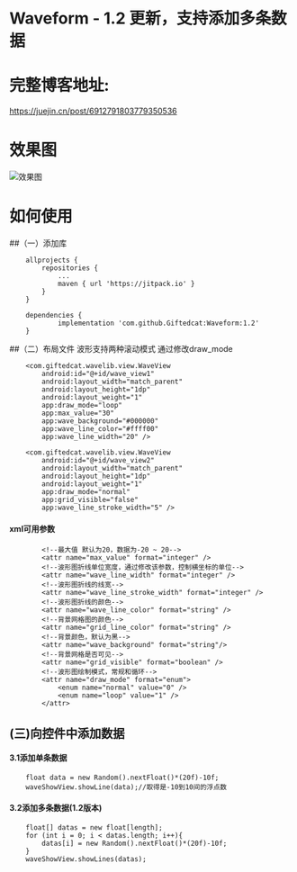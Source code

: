 # Waveform - 1.2 更新，支持添加多条数据

# 完整博客地址:
https://juejin.cn/post/6912791803779350536

# 效果图

![效果图](https://upload-images.jianshu.io/upload_images/20395467-0c4914cda75f6aed.gif?imageMogr2/auto-orient/strip)

# 如何使用

##（一）添加库
```
    allprojects {
		repositories {
			...
			maven { url 'https://jitpack.io' }
		}
	}
```
```
	dependencies {
	        implementation 'com.github.Giftedcat:Waveform:1.2'
	}
```
##（二）布局文件
波形支持两种滚动模式
通过修改draw_mode
```
    <com.giftedcat.wavelib.view.WaveView
        android:id="@+id/wave_view1"
        android:layout_width="match_parent"
        android:layout_height="1dp"
        android:layout_weight="1"
        app:draw_mode="loop"
        app:max_value="30"
        app:wave_background="#000000"
        app:wave_line_color="#ffff00"
        app:wave_line_width="20" />

    <com.giftedcat.wavelib.view.WaveView
        android:id="@+id/wave_view2"
        android:layout_width="match_parent"
        android:layout_height="1dp"
        android:layout_weight="1"
        app:draw_mode="normal"
        app:grid_visible="false"
        app:wave_line_stroke_width="5" />
```
#### xml可用参数
```
        <!--最大值 默认为20，数据为-20 ~ 20-->
        <attr name="max_value" format="integer" />
        <!--波形图折线单位宽度，通过修改该参数，控制横坐标的单位-->
        <attr name="wave_line_width" format="integer" />
        <!--波形图折线的线宽-->
        <attr name="wave_line_stroke_width" format="integer" />
        <!--波形图折线的颜色-->
        <attr name="wave_line_color" format="string" />
        <!--背景网格图的颜色-->
        <attr name="grid_line_color" format="string" />
        <!--背景颜色，默认为黑-->
        <attr name="wave_background" format="string"/>
        <!--背景网格是否可见-->
        <attr name="grid_visible" format="boolean" />
        <!--波形图绘制模式，常规和循环-->
        <attr name="draw_mode" format="enum">
            <enum name="normal" value="0" />
            <enum name="loop" value="1" />
        </attr>
```
## (三)向控件中添加数据
#### 3.1添加单条数据

```
    float data = new Random().nextFloat()*(20f)-10f;
    waveShowView.showLine(data);//取得是-10到10间的浮点数
```
#### 3.2添加多条数据(1.2版本)

```
    float[] datas = new float[length];
    for (int i = 0; i < datas.length; i++){
        datas[i] = new Random().nextFloat()*(20f)-10f;
    }
    waveShowView.showLines(datas);
```

